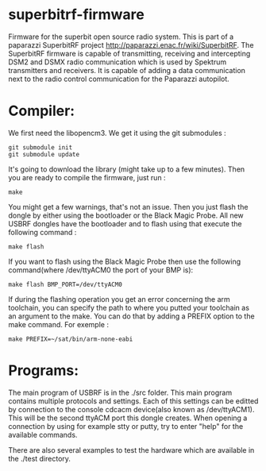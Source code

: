 superbitrf-firmware
===================

Firmware for the superbit open source radio system. This is part of a paparazzi SuperbitRF project http://paparazzi.enac.fr/wiki/SuperbitRF.
The SuperbitRF firmware is capable of transmitting, receiving and intercepting DSM2 and DSMX radio communication which is used by Spektrum transmitters and receivers. It is capable of adding a data communication next to the radio control communication for the Paparazzi autopilot.

Compiler:
========

We first need the libopencm3. We get it using the git submodules :

    git submodule init
    git submodule update

It's going to download the library (might take up to a few minutes). Then you are ready to compile the firmware, just run :

    make

You might get a few warnings, that's not an issue. Then you just flash the dongle by either using the bootloader or the Black Magic Probe. All new USBRF dongles have the bootloader and to flash using that execute the following command :

    make flash

If you want to flash using the Black Magic Probe then use the following command(where /dev/ttyACM0 the port of your BMP is):

    make flash BMP_PORT=/dev/ttyACM0

If during the flashing operation you get an error concerning the arm toolchain, you can specify the path to where you putted your toolchain as an argument to the make. You can do that by adding a PREFIX option to the make command. For exemple :

	make PREFIX=~/sat/bin/arm-none-eabi


Programs:
========

The main program of USBRF is in the ./src folder. This main program contains multiple protocols and settings. Each of this settings can be editted by connection to the console cdcacm device(also known as /dev/ttyACM1). This will be the second ttyACM port this dongle creates.
When opening a connection by using for example stty or putty, try to enter "help" for the available commands.

There are also several examples to test the hardware which are available in the ./test directory.

